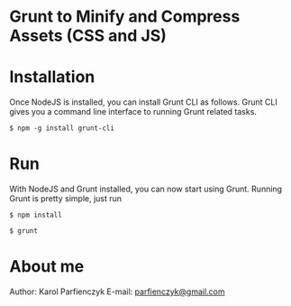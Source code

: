 Grunt to Minify and Compress Assets (CSS and JS)
============================


Installation
============================

Once NodeJS is installed, you can install Grunt CLI as follows. Grunt CLI gives you a command line interface to running Grunt related tasks.

	$ npm -g install grunt-cli

Run
============================

With NodeJS and Grunt installed, you can now start using Grunt. Running Grunt is pretty simple, just run

	$ npm install
	
	$ grunt


About me
============================
Author:	Karol Parfienczyk
E-mail:	parfienczyk@gmail.com